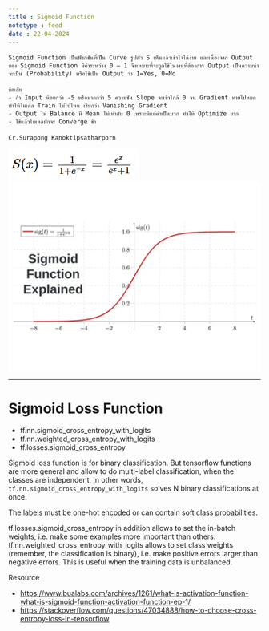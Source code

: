 ```yaml
---
title : Sigmoid Function
notetype : feed
date : 22-04-2024
---
```


```
Sigmoid Function เป็นฟังก์ชันที่เป็น Curve รูปตัว S เห็นแล้วเข้าใจได้ง่าย และเนื่องจาก Output ของ Sigmoid Function มีค่าระหว่าง 0 – 1 จึงเหมาะที่จะถูกใช้ในงานที่ต้องการ Output เป็นความน่าจะเป็น (Probability) หรือใช้เป็น Output ว่า 1=Yes, 0=No

ข้อเสีย
- ถ้า Input น้อยกว่า -5 หรือมากกว่า 5 ความชัน Slope จะเข้าใกล้ 0 จน Gradient หายไปหมด ทำให้โมเดล Train ไม่ไปไหน เรียกว่า Vanishing Gradient
- Output ไม่ Balance มี Mean ไม่เท่ากับ 0 เพราะมีแต่ค่าเป็นบวก ทำให้ Optimize ยาก
- ใช้แล้วโมเดลมักจะ Converge ช้า

Cr.Surapong Kanoktipsatharporn
```

![Formula](/assets/img/Other/Sigmoid_Formula.png)
![Formula](/assets/img/Other/Sigmoid_Chart.webp)

---

# Sigmoid Loss Function
- tf.nn.sigmoid_cross_entropy_with_logits
- tf.nn.weighted_cross_entropy_with_logits
- tf.losses.sigmoid_cross_entropy

Sigmoid loss function is for binary classification. But tensorflow functions are more general and allow to do multi-label classification, when the classes are independent. In other words, `tf.nn.sigmoid_cross_entropy_with_logits` solves N binary classifications at once.

The labels must be one-hot encoded or can contain soft class probabilities.

tf.losses.sigmoid_cross_entropy in addition allows to set the in-batch weights, i.e. make some examples more important than others. tf.nn.weighted_cross_entropy_with_logits allows to set class weights (remember, the classification is binary), i.e. make positive errors larger than negative errors. This is useful when the training data is unbalanced.

Resource
- https://www.bualabs.com/archives/1261/what-is-activation-function-what-is-sigmoid-function-activation-function-ep-1/
- https://stackoverflow.com/questions/47034888/how-to-choose-cross-entropy-loss-in-tensorflow

